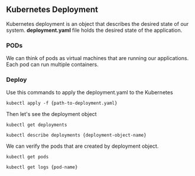 ## **Kubernetes Deployment**

Kubernetes deployment is an object that describes the desired state of our system. **deployment.yaml** file holds the desired state of the application.

### **PODs**

We can think of pods as virtual machines that are running our applications. Each pod can run multiple containers.

### Deploy

Use this commands to apply the deployment.yaml to the Kubernetes

```
kubectl apply -f {path-to-deployment.yaml}
```

Then let's see the deployment object

```
kubectl get deployments

kubectl describe deployments {deployment-object-name}
```

We can verify the pods that are created by deployment object.

```
kubectl get pods

kubectl get logs {pod-name}
```

